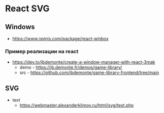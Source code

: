 # React SVG

## Windows

- https://www.npmjs.com/package/react-winbox

### Пример реализации на react

- https://dev.to/jbdemonte/create-a-window-manager-with-react-3mak
  - demo - https://jb.demonte.fr/demos/game-library/
  - src - https://github.com/jbdemonte/game-library-frontend/tree/main

## SVG

- text
  - https://webmaster.alexanderklimov.ru/html/svg/text.php
